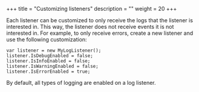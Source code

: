 +++
title = "Customizing listeners" 
description = ""
weight = 20
+++

Each listener can be customized to only receive the logs that the listener is interested in. This way, the listener does not receive events it is not interested in. For example, to only receive errors, create a new listener and use the following customization:

```
var listener = new MyLogListener();
listener.IsDebugEnabled = false;
listener.IsInfoEnabled = false;
listener.IsWarningEnabled = false;
listener.IsErrorEnabled = true;
```

By default, all types of logging are enabled on a log listener.

